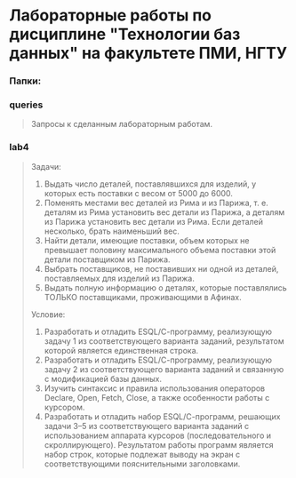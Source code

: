 # Лабораторные работы по дисциплине "Технологии баз данных" на факультете ПМИ, НГТУ


### Папки:
### queries
> Запросы к сделанным лабораторным работам.  

### lab4
> Задачи:  
> 1. Выдать число деталей, поставлявшихся для изделий, у которых есть поставки с весом от 5000 до 6000.
> 2. Поменять местами вес деталей из Рима и из Парижа, т. е. деталям из Рима установить вес детали из Парижа, а деталям из 
> Парижа установить вес детали из Рима. Если деталей несколько, брать наименьший вес.
> 3. Найти детали, имеющие поставки, объем которых не превышает половину максимального объема поставки этой детали поставщиком из Парижа.
> 4. Выбрать поставщиков, не поставивших ни одной из деталей, поставляемых для изделий из Парижа.
> 5. Выдать полную информацию о деталях, которые поставлялись ТОЛЬКО поставщиками, проживающими в Афинах.
>
> Условие:
> 1. Разработать и отладить ESQL/С-программу, реализующую задачу 1 из соответствующего варианта заданий, результатом которой
является единственная строка.
> 2. Разработать и отладить ESQL/С-программу, реализующую задачу 2 из соответствующего варианта заданий и связанную с модификацией
базы данных.
> 3. Изучить синтаксис и правила использования операторов Declare, Open, Fetch, Close, а также особенности работы с курсором.
> 4. Разработать и отладить набор ESQL/С-программ, решающих задачи 3–5 из соответствующего варианта заданий с использованием 
аппарата курсоров (последовательного и скроллирующего). Результатом работы программ является набор строк, которые подлежат выводу на 
экран с соответствующими пояснительными заголовками.
